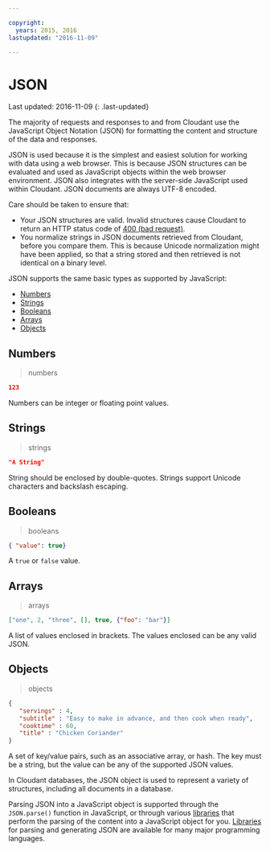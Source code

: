 ```yaml
---

copyright:
  years: 2015, 2016
lastupdated: "2016-11-09"

---
```


# JSON

Last updated: 2016-11-09
{: .last-updated}

The majority of requests and responses to and from Cloudant use the JavaScript Object Notation (JSON) for formatting the content and structure of the data and responses.

JSON is used because it is the simplest and easiest solution for working with data using a web browser.
This is because JSON structures can be evaluated and used as JavaScript objects within the web browser environment. JSON also integrates with the server-side JavaScript used within Cloudant. JSON documents are always UTF-8 encoded.

<aside class="warning" role="complementary" aria-label="takecare">Care should be taken to ensure that:

-  Your JSON structures are valid. Invalid structures cause Cloudant to return an HTTP status code of [400 (bad request)](../api/http.html#400).
-  You normalize strings in JSON documents retrieved from Cloudant, before you compare them. This is because Unicode normalization might have been applied, so that a string stored and then retrieved is not identical on a binary level.

</aside>

JSON supports the same basic types as supported by JavaScript:

- [Numbers](#numbers)
- [Strings](#strings)
- [Booleans](#booleans)
- [Arrays](#arrays)
- [Objects](#objects)

## Numbers

> numbers

```json
123
```

Numbers can be integer or floating point values.

## Strings

> strings

```json
"A String"
```

String should be enclosed by double-quotes. Strings support Unicode characters and backslash escaping.

## Booleans

> booleans

```json
{ "value": true}
```

A `true` or `false` value.

## Arrays

> arrays

```json
["one", 2, "three", [], true, {"foo": "bar"}]
```

A list of values enclosed in brackets. The values enclosed can be any valid JSON.


## Objects

> objects

```json
{
   "servings" : 4,
   "subtitle" : "Easy to make in advance, and then cook when ready",
   "cooktime" : 60,
   "title" : "Chicken Coriander"
}
```

A set of key/value pairs, such as an associative array, or hash. The key must be a string, but the value can be any of the supported JSON values.

In Cloudant databases, the JSON object is used to represent a variety of structures, including all documents in a database.

Parsing JSON into a JavaScript object is supported through the `JSON.parse()` function in JavaScript, or through various [libraries](../libraries/index.html#-client-libraries) that perform the parsing of the content into a JavaScript object for you. [Libraries](../libraries/index.html#-client-libraries) for parsing and generating JSON are available for many major programming languages.

